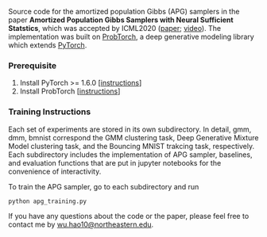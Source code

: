 Source code for the amortized population Gibbs (APG) samplers in the paper **Amortized Population Gibbs Samplers with Neural Sufficient Statstics**, which was accepted by ICML2020 ([paper](http://proceedings.mlr.press/v119/wu20h.html); [video](https://icml.cc/virtual/2020/poster/6715)). The implementation was built on [ProbTorch](https://github.com/probtorch/probtorch), a deep generative modeling library which extends [PyTorch](https://pytorch.org/).

### Prerequisite
1. Install PyTorch >= 1.6.0 [[instructions](https://github.com/pytorch/pytorch)]
2. Install ProbTorch [[instructions](https://github.com/probtorch/probtorch)]

### Training Instructions
Each set of experiments are stored in its own subdirectory. In detail, gmm, dmm, bmnist correspond the GMM clustering task, Deep Generative Mixture Model clustering task, and the Bouncing MNIST trakcing task, respectively.
Each subdirectory includes the implementation of APG sampler, baselines, and evaluation functions that are put in jupyter notebooks for the convenience of interactivity.

To train the APG sampler, go to each subdirectory and run 
```python
python apg_training.py
```

If you have any questions about the code or the paper, please feel free to contact me by wu.hao10@northeastern.edu.
